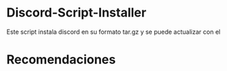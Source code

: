 # Discord-Script-Installer
Este script instala discord en su formato tar.gz y se puede actualizar con el

# Recomendaciones
